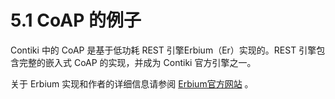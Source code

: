 # 5.1 CoAP 的例子

Contiki 中的 CoAP 是基于低功耗 REST 引擎Erbium（Er）实现的。REST 引擎包含完整的嵌入式 CoAP 的实现，并成为 Contiki 官方引擎之一。

关于 Erbium 实现和作者的详细信息请参阅 [Erbium官方网站](http://people.inf.ethz.ch/mkovatsc/erbium.php) 。